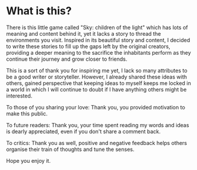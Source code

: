 # What is this?

There is this little game called "Sky: children of the light" which has lots of meaning and content behind it, yet it lacks a story to thread the environments you visit. Inspired in its beautiful story and content, I decided to write these stories to fill up the gaps left by the original creators, providing a deeper meaning to the sacrifice the inhabitants perform as they continue their journey and grow closer to friends.

This is a sort of thank you for inspiring me yet, I lack so many attributes to be a good writer or storyteller. However, I already shared these ideas with others, gained perspective that keeping ideas to myself keeps me locked in a world in which I will continue to doubt if I have anything others might be interested.

To those of you sharing your love: Thank you, you provided motivation to make this public.

To future readers: Thank you, your time spent reading my words and ideas is dearly appreciated, even if you don't share a comment back.

To critics: Thank you as well, positive and negative feedback helps others organise their train of thoughts and tune the senses.

Hope you enjoy it.
